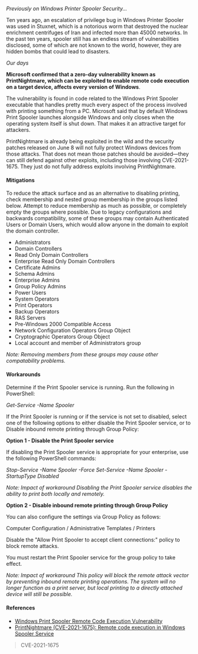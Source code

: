 *Previously on Windows Printer Spooler Security...*

Ten years ago, an escalation of privilege bug in Windows Printer Spooler was used in Stuxnet, which is a notorious worm that destroyed the nuclear enrichment centrifuges of Iran and infected more than 45000 networks. In the past ten years, spooler still has an endless stream of vulnerabilities disclosed, some of which are not known to the world, however, they are hidden bombs that could lead to disasters.

*Our days*

**Microsoft confirmed that a zero-day vulnerability known as PrintNightmare, which can be exploited to enable remote code execution on a target device, affects every version of Windows**.

The vulnerability is found in code related to the Windows Print Spooler executable that handles pretty much every aspect of the process involved with printing something from a PC. Microsoft said that by default Windows Print Spooler launches alongside Windows and only closes when the operating system itself is shut down. That makes it an attractive target for attackers.

PrintNightmare is already being exploited in the wild and the security patches released on June 8 will not fully protect Windows devices from those attacks. That does not mean those patches should be avoided—they can still defend against other exploits, including those involving CVE-2021-1675. They just do not fully address exploits involving PrintNightmare.

#### Mitigations

To reduce the attack surface and as an alternative to disabling printing, check membership and nested group membership in the groups listed below. Attempt to reduce membership as much as possible, or completely empty the groups where possible. Due to legacy configurations and backwards compatibility, some of these groups may contain Authenticated Users or Domain Users, which would allow anyone in the domain to exploit the domain controller.

- Administrators
- Domain Controllers
- Read Only Domain Controllers
- Enterprise Read Only Domain Controllers
- Certificate Admins
- Schema Admins
- Enterprise Admins
- Group Policy Admins
- Power Users
- System Operators
- Print Operators
- Backup Operators
- RAS Servers
- Pre-Windows 2000 Compatible Access
- Network Configuration Operators Group Object
- Cryptographic Operators Group Object
- Local account and member of Administrators group

*Note: Removing members from these groups may cause other compatability problems.*

#### Workarounds

Determine if the Print Spooler service is running. Run the following in PowerShell:

*Get-Service -Name Spooler*

If the Print Spooler is running or if the service is not set to disabled, select one of the following options to either disable the Print Spooler service, or to Disable inbound remote printing through Group Policy:

**Option 1 - Disable the Print Spooler service**

If disabling the Print Spooler service is appropriate for your enterprise, use the following PowerShell commands:

*Stop-Service -Name Spooler -Force*
*Set-Service -Name Spooler -StartupType Disabled*

*Note: Impact of workaround Disabling the Print Spooler service disables the ability to print both locally and remotely.*

**Option 2 - Disable inbound remote printing through Group Policy**

You can also configure the settings via Group Policy as follows:

Computer Configuration / Administrative Templates / Printers

Disable the "Allow Print Spooler to accept client connections:" policy to block remote attacks.

You must restart the Print Spooler service for the group policy to take effect.

*Note: Impact of workaround This policy will block the remote attack vector by preventing inbound remote printing operations. The system will no longer function as a print server, but local printing to a directly attached device will still be possible.*

#### References

* [Windows Print Spooler Remote Code Execution Vulnerability](https://msrc.microsoft.com/update-guide/vulnerability/CVE-2021-34527)
* [PrintNightmare (CVE-2021-1675): Remote code execution in Windows Spooler Service](https://github.com/afwu/PrintNightmare)

> CVE-2021-1675
